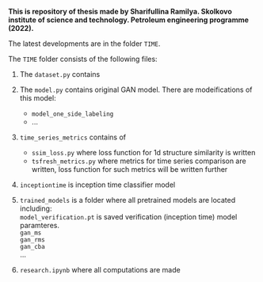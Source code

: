 **This is repository of thesis made by Sharifullina Ramilya.
Skolkovo institute of science and technology.
Petroleum engineering programme (2022).**


The latest developments are in the folder `TIME`.

The `TIME` folder consists of the following files:
1. The `dataset.py` contains 
2. The `model.py` contains original GAN model.
There are modeifications of this model: 
	- `model_one_side_labeling` 
	- ...
3. `time_series_metrics` contains of
	- `ssim_loss.py` where loss function for 1d structure similarity is written
	- `tsfresh_metrics.py` where metrics for time series comparison are written, loss function for such metrics will be written further

4. `inceptiontime` is inception time classifier model

5. `trained_models` is a folder where all pretrained models are located including:  
	`model_verification.pt` is saved verification (inception time) model paramteres.  
	`gan_ms`  
	`gan_rms`  
	`gan_cba`  
	...  

6. `research.ipynb` where all computations are made 
